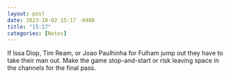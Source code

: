 ```yaml
---
layout: post
date: 2023-10-02 15:17 -0400
title: "15:17"
categories: [Notes]
---
```


If Issa Diop, Tim Ream, or Joao Paulhinha for Fulham jump out they have to take their man out. Make the game stop-and-start or risk leaving space in the channels for the final pass.